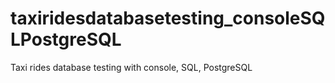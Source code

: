 # taxiridesdatabasetesting_consoleSQLPostgreSQL
Taxi rides database testing with console, SQL, PostgreSQL
